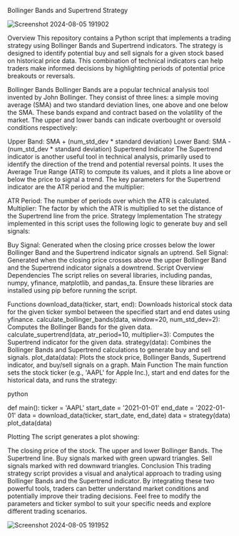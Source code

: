 Bollinger Bands and Supertrend Strategy

![Screenshot 2024-08-05 191902](https://github.com/user-attachments/assets/5f5262c3-b54b-47bf-8e1c-76f90e8f66f6)

Overview
This repository contains a Python script that implements a trading strategy using Bollinger Bands and Supertrend indicators. The strategy is designed to identify potential buy and sell signals for a given stock based on historical price data. This combination of technical indicators can help traders make informed decisions by highlighting periods of potential price breakouts or reversals.

Bollinger Bands
Bollinger Bands are a popular technical analysis tool invented by John Bollinger. They consist of three lines: a simple moving average (SMA) and two standard deviation lines, one above and one below the SMA. These bands expand and contract based on the volatility of the market. The upper and lower bands can indicate overbought or oversold conditions respectively:

Upper Band: SMA + (num_std_dev * standard deviation)
Lower Band: SMA - (num_std_dev * standard deviation)
Supertrend Indicator
The Supertrend indicator is another useful tool in technical analysis, primarily used to identify the direction of the trend and potential reversal points. It uses the Average True Range (ATR) to compute its values, and it plots a line above or below the price to signal a trend. The key parameters for the Supertrend indicator are the ATR period and the multiplier:

ATR Period: The number of periods over which the ATR is calculated.
Multiplier: The factor by which the ATR is multiplied to set the distance of the Supertrend line from the price.
Strategy Implementation
The strategy implemented in this script uses the following logic to generate buy and sell signals:

Buy Signal: Generated when the closing price crosses below the lower Bollinger Band and the Supertrend indicator signals an uptrend.
Sell Signal: Generated when the closing price crosses above the upper Bollinger Band and the Supertrend indicator signals a downtrend.
Script Overview
Dependencies
The script relies on several libraries, including pandas, numpy, yfinance, matplotlib, and pandas_ta. Ensure these libraries are installed using pip before running the script.

Functions
download_data(ticker, start, end): Downloads historical stock data for the given ticker symbol between the specified start and end dates using yfinance.
calculate_bollinger_bands(data, window=20, num_std_dev=2): Computes the Bollinger Bands for the given data.
calculate_supertrend(data, atr_period=10, multiplier=3): Computes the Supertrend indicator for the given data.
strategy(data): Combines the Bollinger Bands and Supertrend calculations to generate buy and sell signals.
plot_data(data): Plots the stock price, Bollinger Bands, Supertrend indicator, and buy/sell signals on a graph.
Main Function
The main function sets the stock ticker (e.g., 'AAPL' for Apple Inc.), start and end dates for the historical data, and runs the strategy:

python

def main():
    ticker = 'AAPL'
    start_date = '2021-01-01'
    end_date = '2022-01-01'
    data = download_data(ticker, start_date, end_date)
    data = strategy(data)
    plot_data(data)

    
Plotting
The script generates a plot showing:

The closing price of the stock.
The upper and lower Bollinger Bands.
The Supertrend line.
Buy signals marked with green upward triangles.
Sell signals marked with red downward triangles.
Conclusion
This trading strategy script provides a visual and analytical approach to trading using Bollinger Bands and the Supertrend indicator. By integrating these two powerful tools, traders can better understand market conditions and potentially improve their trading decisions. Feel free to modify the parameters and ticker symbol to suit your specific needs and explore different trading scenarios.

![Screenshot 2024-08-05 191952](https://github.com/user-attachments/assets/d0d18b1b-3dd4-432b-91d0-5b358c0550ff)
